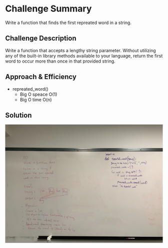 # Challenge Summary
Write a function that finds the first repreated word in a string.

## Challenge Description
Write a function that accepts a lengthy string parameter.
Without utilizing any of the built-in library methods available to your language, return the first word to occur more than once in that provided string.

## Approach & Efficiency
* repreated_word()
    * Big O speace O(1)
    * Big O time O(n)

## Solution
![whiteboard](../../assets/repeated_word.jpg)
